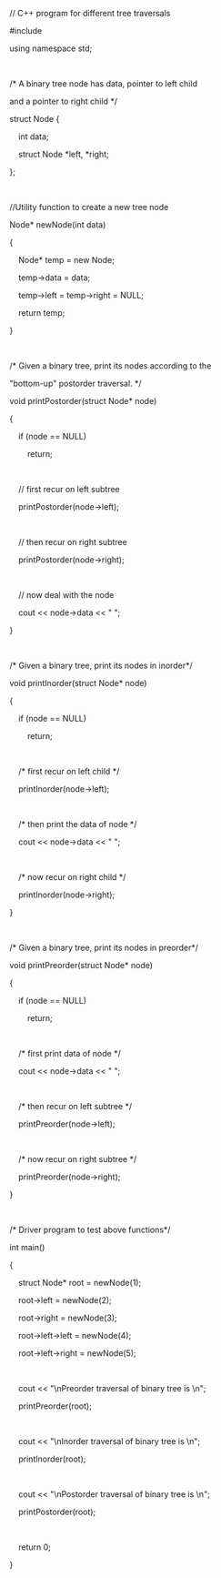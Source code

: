 // C++ program for different tree traversals

#include <iostream>

using namespace std; 

 

/* A binary tree node has data, pointer to left child

and a pointer to right child */

struct Node { 

    int data; 

    struct Node *left, *right; 

};

 

//Utility function to create a new tree node

Node* newNode(int data) 

{

    Node* temp = new Node; 

    temp->data = data; 

    temp->left = temp->right = NULL; 

    return temp; 

}

 

/* Given a binary tree, print its nodes according to the

"bottom-up" postorder traversal. */

void printPostorder(struct Node* node) 

{

    if (node == NULL) 

        return; 

 

    // first recur on left subtree 

    printPostorder(node->left); 

 

    // then recur on right subtree 

    printPostorder(node->right); 

 

    // now deal with the node 

    cout << node->data << " "; 

}

 

/* Given a binary tree, print its nodes in inorder*/

void printInorder(struct Node* node) 

{

    if (node == NULL) 

        return; 

 

    /* first recur on left child */ 

    printInorder(node->left); 

 

    /* then print the data of node */ 

    cout << node->data << " "; 

 

    /* now recur on right child */ 

    printInorder(node->right); 

}

 

/* Given a binary tree, print its nodes in preorder*/

void printPreorder(struct Node* node) 

{

    if (node == NULL) 

        return; 

 

    /* first print data of node */ 

    cout << node->data << " "; 

 

    /* then recur on left subtree */ 

    printPreorder(node->left); 

 

    /* now recur on right subtree */ 

    printPreorder(node->right); 

}

 

/* Driver program to test above functions*/

int main() 

{

    struct Node* root = newNode(1); 

    root->left = newNode(2); 

    root->right = newNode(3); 

    root->left->left = newNode(4); 

    root->left->right = newNode(5); 

 

    cout << "\nPreorder traversal of binary tree is \n"; 

    printPreorder(root); 

 

    cout << "\nInorder traversal of binary tree is \n"; 

    printInorder(root); 

 

    cout << "\nPostorder traversal of binary tree is \n"; 

    printPostorder(root); 

 

    return 0; 

}

